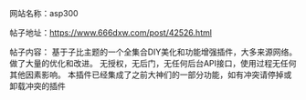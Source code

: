 网站名称：asp300

帖子地址：https://www.666dxw.com/post/42526.html

帖子内容：
基于子比主题的一个全集合DIY美化和功能增强插件，大多来源网络。做了大量的优化和改进。
无授权，无后门，无任何后台API接口，使用过程无任何其他因素影响。
本插件已经集成了之前大神们的一部分功能，如有冲突请停掉或卸载冲突的插件